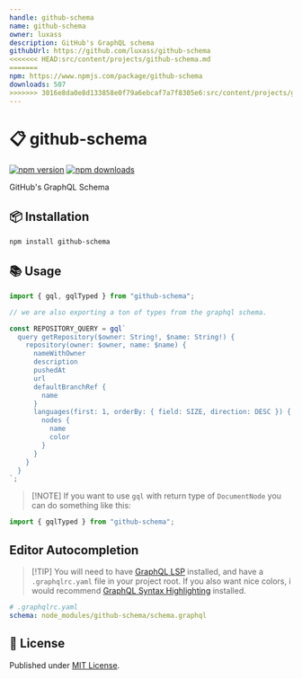 ```yaml
---
handle: github-schema
name: github-schema
owner: luxass
description: GitHub's GraphQL schema
githubUrl: https://github.com/luxass/github-schema
<<<<<<< HEAD:src/content/projects/github-schema.md
=======
npm: https://www.npmjs.com/package/github-schema
downloads: 507
>>>>>>> 3016e8da0e8d133858e0f79a6ebcaf7a7f8305e6:src/content/projects/github-schema.mdx
---
```


# 📋 github-schema

[![npm version][npm-version-src]][npm-version-href]
[![npm downloads][npm-downloads-src]][npm-downloads-href]

GitHub's GraphQL Schema

## 📦 Installation

```sh
npm install github-schema
```

## 📚 Usage

```ts
import { gql, gqlTyped } from "github-schema";

// we are also exporting a ton of types from the graphql schema.

const REPOSITORY_QUERY = gql`
  query getRepository($owner: String!, $name: String!) {
    repository(owner: $owner, name: $name) {
      nameWithOwner
      description
      pushedAt
      url
      defaultBranchRef {
        name
      }
      languages(first: 1, orderBy: { field: SIZE, direction: DESC }) {
        nodes {
          name
          color
        }
      }
    }
  }
`;
```

> \[!NOTE]
> If you want to use `gql` with return type of `DocumentNode` you can do something like this:

```ts
import { gqlTyped } from "github-schema";
```

## Editor Autocompletion

> \[!TIP]
> You will need to have [GraphQL LSP](https://marketplace.visualstudio.com/items?itemName=GraphQL.vscode-graphql) installed, and have a `.graphqlrc.yaml` file in your project root.
> If you also want nice colors, i would recommend [GraphQL Syntax Highlighting](https://marketplace.visualstudio.com/items?itemName=GraphQL.vscode-graphql-syntax) installed.

```yaml
# .graphqlrc.yaml
schema: node_modules/github-schema/schema.graphql
```

## 📄 License

Published under [MIT License](https://github.com/luxass/github-schema/blob/main/LICENSE).

<!-- Badges -->

[npm-version-src]: https://img.shields.io/npm/v/github-schema?style=flat&colorA=18181B&colorB=4169E1

[npm-version-href]: https://npmjs.com/package/github-schema

[npm-downloads-src]: https://img.shields.io/npm/dm/github-schema?style=flat&colorA=18181B&colorB=4169E1

[npm-downloads-href]: https://npmjs.com/package/github-schema
